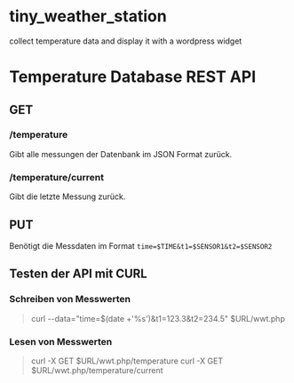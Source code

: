 # tiny_weather_station

collect temperature data and display it with a wordpress widget

# Temperature Database  REST API

## GET

### /temperature
Gibt alle messungen der Datenbank im JSON Format zurück.

### /temperature/current
Gibt die letzte Messung zurück.

## PUT
Benötigt die Messdaten im Format `time=$TIME&t1=$SENSOR1&t2=$SENSOR2`

## Testen der API mit CURL

### Schreiben von Messwerten
> curl --data="time=$(date +'%s')&t1=123.3&t2=234.5" $URL/wwt.php

### Lesen von Messwerten
> curl -X GET $URL/wwt.php/temperature
> curl -X GET $URL/wwt.php/temperature/current
